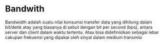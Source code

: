 # Bandwith
Bandwidth adalah suatu nilai konsumsi transfer data yang dihitung dalam bit/detik atay yang biasanya di sebut dengan bit per second (bps), antara server dan client dalam waktu tertentu. Atau bisa didefinisikan sebagai lebar cakupan frekuensi yang dipakai oleh sinyal dalam medium transmisi 
